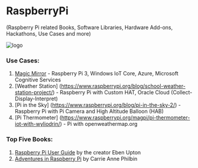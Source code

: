 # RaspberryPi 
(Raspberry Pi related Books, Software Libraries, Hardware Add-ons, Hackathons, Use Cases and more) 

![logo](http://cdn.makeuseof.com/wp-content/uploads/2012/02/raspberry_pi_logo.png?6f25c7)
### Use Cases:
1. [Magic Mirror](https://blogs.windows.com/msedgedev/2016/05/31/magic-mirror-hosted-web-app/) - Raspberry Pi 3, Windows IoT Core, Azure, Microsoft Cognitive Services
2.  [Weather Station] (https://www.raspberrypi.org/blog/school-weather-station-project/) - Raspberry Pi with Custom HAT, Oracle Cloud (Collect-Display-Interpret)
3.  [Pi in the Sky] (https://www.raspberrypi.org/blog/pi-in-the-sky-2/) - Raspberry Pi with Pi Camera and High Altitude Balloon (HAB)
4.  [Pi Thermometer] (https://www.raspberrypi.org/magpi/pi-thermometer-iot-with-wyliodrin/) - Pi with openweathermap.org

### Top Five Books:
1. [Raspberry Pi User Guide](http://as.wiley.com/WileyCDA/WileyTitle/productCd-1118921666.html) by the creator Eben Upton
2. [Adventures in Raspberry Pi](http://as.wiley.com/WileyCDA/WileyTitle/productCd-1119046025.html) by Carrie Anne Philbin
